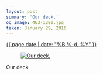 ```yaml
---
layout: post
summary: 'Our deck.'
og_image: 463-1280.jpg
taken: January 29, 2016
---
```


<div class="post">
 <time>
  <a href="/463">
   {{ page.date | date: "%B %-d, %Y" }}
  </a>
 </time>
 <a href="/463">
  <figure data-taken="1/29/2016">
   <img alt="Our deck." sizes="(min-width: 700px) 50vw, calc(100vw - 2rem)" src="{{ site.assets_url }}/463-640.jpg" srcset="{{ site.assets_url }}/463-1280.jpg 1280w, {{ site.assets_url }}/463-960.jpg 960w, {{ site.assets_url }}/463-640.jpg 640w, {{ site.assets_url }}/463-320.jpg 320w"/>
  </figure>
 </a>
 <span>
  Our deck.
 </span>
</div>
